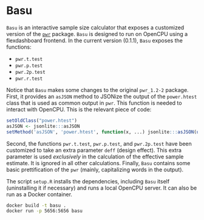 # Basu

`Basu` is an interactive sample size calculator that exposes a customized
version of the
[`pwr`](https://cran.r-project.org/web/packages/pwr/vignettes/pwr-vignette.html)
package. `Basu` is designed to run on OpenCPU using a flexdashboard frontend. In
the current version (0.1.1), `Basu` exposes the functions:

* `pwr.t.test`
* `pwr.p.test`
* `pwr.2p.test`
* `pwr.r.test`

Notice that `Basu` makes some changes to the original `pwr_1.2-2` package.
First, it provides an `asJSON` method to JSONize the output of the `power.htest`
class that is used as common output in `pwr`. This function is needed to
interact with OpenCPU. This is the relevant piece of code:

```r
setOldClass("power.htest")
asJSON <- jsonlite:::asJSON
setMethod('asJSON', 'power.htest', function(x, ...) jsonlite:::asJSON(unclass(x), ...))
```

Second, the functions `pwr.t.test`, `pwr.p.test`, and
`pwr.2p.test` have been customized to take an extra parameter `deff` (design
effect). This extra parameter is used _exclusively_ in the calculation of the
effective sample estimate. It is ignored in all other calculations. Finally,
`Basu` contains some basic prettification of the `pwr` (mainly, capitalizing
words in the output). 

The script `setup.R` installs the dependencies, including `Basu` itself
(uninstalling it if necessary) and runs a local OpenCPU server. It can also be
run as a Docker container.

```sh
docker build -t basu .
docker run -p 5656:5656 basu
```

